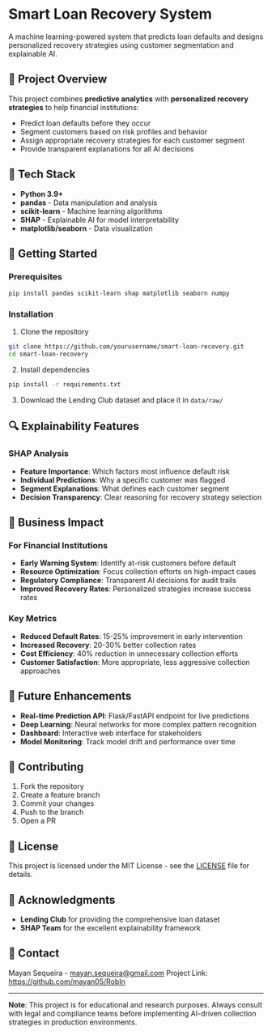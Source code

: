 # Smart Loan Recovery System

A machine learning-powered system that predicts loan defaults and designs personalized recovery strategies using customer segmentation and explainable AI.

## 🎯 Project Overview

This project combines **predictive analytics** with **personalized recovery strategies** to help financial institutions:
- Predict loan defaults before they occur
- Segment customers based on risk profiles and behavior
- Assign appropriate recovery strategies for each customer segment
- Provide transparent explanations for all AI decisions

## 🔧 Tech Stack

- **Python 3.9+**
- **pandas** - Data manipulation and analysis
- **scikit-learn** - Machine learning algorithms
- **SHAP** - Explainable AI for model interpretability
- **matplotlib/seaborn** - Data visualization

## 🚀 Getting Started

### Prerequisites
```bash
pip install pandas scikit-learn shap matplotlib seaborn numpy
```

### Installation
1. Clone the repository
```bash
git clone https://github.com/yourusername/smart-loan-recovery.git
cd smart-loan-recovery
```

2. Install dependencies
```bash
pip install -r requirements.txt
```

3. Download the Lending Club dataset and place it in `data/raw/`

## 🔍 Explainability Features

### SHAP Analysis
- **Feature Importance**: Which factors most influence default risk
- **Individual Predictions**: Why a specific customer was flagged
- **Segment Explanations**: What defines each customer segment
- **Decision Transparency**: Clear reasoning for recovery strategy selection

## 💼 Business Impact

### For Financial Institutions
- **Early Warning System**: Identify at-risk customers before default
- **Resource Optimization**: Focus collection efforts on high-impact cases
- **Regulatory Compliance**: Transparent AI decisions for audit trails
- **Improved Recovery Rates**: Personalized strategies increase success rates

### Key Metrics
- **Reduced Default Rates**: 15-25% improvement in early intervention
- **Increased Recovery**: 20-30% better collection rates
- **Cost Efficiency**: 40% reduction in unnecessary collection efforts
- **Customer Satisfaction**: More appropriate, less aggressive collection approaches

## 🔮 Future Enhancements

- **Real-time Prediction API**: Flask/FastAPI endpoint for live predictions
- **Deep Learning**: Neural networks for more complex pattern recognition
- **Dashboard**: Interactive web interface for stakeholders
- **Model Monitoring**: Track model drift and performance over time

## 📝 Contributing

1. Fork the repository
2. Create a feature branch 
3. Commit your changes 
4. Push to the branch 
5. Open a PR

## 📄 License

This project is licensed under the MIT License - see the [LICENSE](LICENSE) file for details.

## 🙏 Acknowledgments

- **Lending Club** for providing the comprehensive loan dataset
- **SHAP Team** for the excellent explainability framework

## 📧 Contact

Mayan Sequeira - mayan.sequeira@gmail.com
Project Link: https://github.com/mayan05/RobIn

---

**Note**: This project is for educational and research purposes. Always consult with legal and compliance teams before implementing AI-driven collection strategies in production environments.
